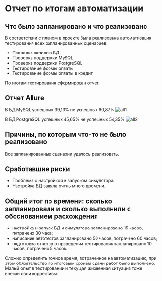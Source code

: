 # Отчет по итогам автоматизации

## Что было запланировано и что реализовано

В соответствии с планом в проекте была реализована автоматизация тестирования всех запланированных сценариев:
* Проверка записи в БД
* Проверка поддержки MySQL
* Проверка поддержки PostgreSQL
* Тестирование формы оплаты
* Тестирование формы оплаты в кредит

По итогам тестирования сформирован отчет.

## Отчет Allure
В БД MySQL успешных 39,13% не успешных 60,87%
![all1](https://github.com/Faust3x3/QA-diploma/assets/116093280/66d623aa-0d97-47ac-aadd-66fb8747ca13)

В БД PostgreSQL успешных 45,65% не успешных 54,35%
![all2](https://github.com/Faust3x3/QA-diploma/assets/116093280/ba73ba82-071e-4ca6-8793-0b2c5d934ae0)

## Причины, по которым что-то не было реализовано
Все запланированные сценарии удалось реализовать.

## Сработавшие риски
* Проблема с настройкой и запуском симулятора.
* Настройка БД заняла очень много времени.

## Общий итог по времени: сколько запланировали и сколько выполнили с обоснованием расхождения
* настройка и запуск БД и симулятора запланировано 15 часов, потрачено 30 часа;
* написание автотестов запланировано 50 часов, потрачено 60 часов;
* подготовка отчетов о проведении тестирования запланировано 10 часов, потрачено 5 часов.

Сложно определить точное время, потраченное на автоматизацию, при этом обязательство по итоговым срокам сдачи работ было выполнено. Малый опыт в тестировании и текущая жизненная ситуация тоже внесли свои коррективы.
